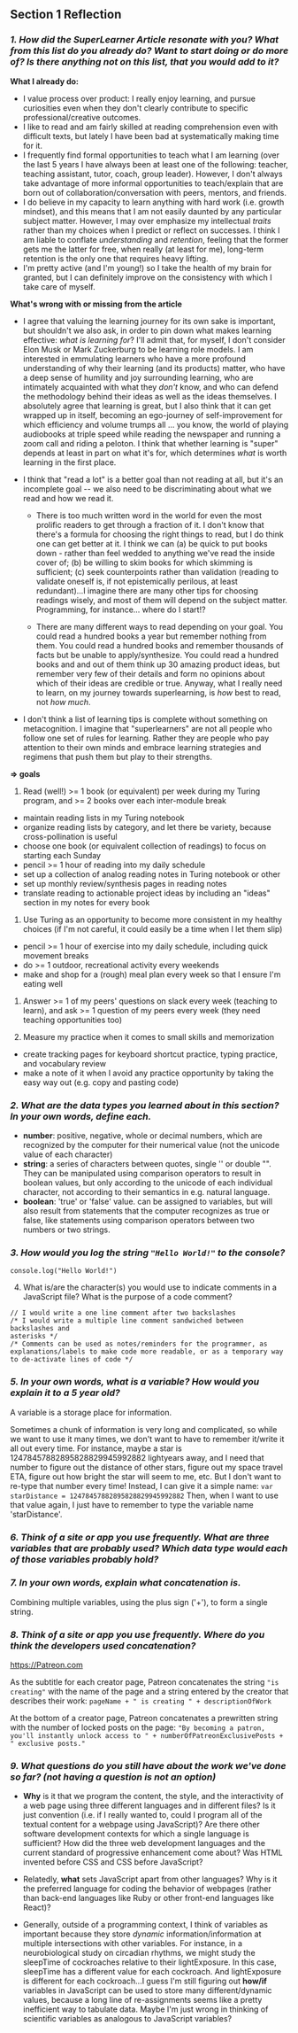 ## Section 1 Reflection

### *1. How did the SuperLearner Article resonate with you? What from this list do you already do? Want to start doing or do more of? Is there anything not on this list, that you would add to it?*

**What I already do:**
- I value process over product: I really enjoy learning, and pursue curiosities even when they don't clearly contribute to specific professional/creative outcomes.
- I like to read and am fairly skilled at reading comprehension even with difficult texts, but lately I have been bad at systematically making time for it.
- I frequently find formal opportunities to teach what I am learning (over the last 5 years I have always been at least one of the following: teacher, teaching assistant, tutor, coach, group leader). However, I don't always take advantage of more informal opportunities to teach/explain that are born out of collaboration/conversation with peers, mentors, and friends.
- I do believe in my capacity to learn anything with hard work (i.e. growth mindset), and this means that I am not easily daunted by any particular subject matter. However, I may over emphasize my intellectual *traits* rather than my choices when I predict or reflect on successes. I think I am liable to conflate *understanding* and *retention*, feeling that the former gets me the latter for free, when really (at least for me), long-term retention is the only one that requires heavy lifting.
- I'm pretty active (and I'm young!) so I take the health of my brain for granted, but I can definitely improve on the consistency with which I take care of myself.

**What's wrong with or missing from the article**
- I agree that valuing the learning journey for its own sake is important, but shouldn't we also ask, in order to pin down what makes learning effective: *what is learning for*? I'll admit that, for myself, I don't consider Elon Musk or Mark Zuckerburg to be learning role models. I am interested in emmulating learners who have a more profound understanding of why their learning (and its products) matter, who have a deep sense of humility and joy surrounding learning, who are intimately acquainted with what they *don't* know, and who can defend the methodology behind their ideas as well as the ideas themselves. I absolutely agree that learning is great, but I also think that it can get wrapped up in itself, becoming an ego-journey of self-improvement for which efficiency and volume trumps all ... you know, the world of playing audiobooks at triple speed while reading the newspaper and running a zoom call and riding a peloton. I think that whether learning is "super" depends at least in part on what it's for, which determines *what* is worth learning in the first place.
- I think that "read a lot" is a better goal than not reading at all, but it's an incomplete goal -- we also need to be discriminating about what we read and how we read it.

   - There is too much written word in the world for even the most prolific readers to get through a fraction of it. I don't know that there's a formula for choosing the right things to read, but I do think one can get better at it. I think we can (a) be quick to put books down - rather than feel wedded to anything we've read the inside cover of; (b) be willing to skim books for which skimming is sufficient; (c) seek counterpoints rather than validation (reading to validate oneself is, if not epistemically perilous, at least redundant)...I imagine there are many other tips for choosing readings wisely, and most of them will depend on the subject matter. Programming, for instance... where do I start!?

   - There are many different ways to read depending on your goal. You could read a hundred books a year but remember nothing from them. You could read a hundred books and remember thousands of facts but be unable to apply/synthesize. You could read a hundred books and and out of them think up 30 amazing product ideas, but remember very few of their details and form no opinions about which of their ideas are credible or true. Anyway, what I really need to learn, on my journey towards superlearning, is *how* best to read, not *how much*.

 - I don't think a list of learning tips is complete without something on metacognition. I imagine that "superlearners" are not all people who follow one set of rules for learning. Rather they are people who pay attention to their own minds and embrace learning strategies and regimens that push them but play to their strengths.

**=> goals**
  1. Read (well!) >= 1 book (or equivalent) per week during my Turing program, and >= 2 books over each inter-module break

   - maintain reading lists in my Turing notebook
   - organize reading lists by category, and let there be variety, because cross-pollination is useful
   - choose one book (or equivalent collection of readings) to focus on starting each Sunday
   - pencil >= 1 hour of reading into my daily schedule
   - set up a collection of analog reading notes in Turing notebook or other
   - set up monthly review/synthesis pages in reading notes
   - translate reading to actionable project ideas by including an "ideas" section in my notes for every book

  1. Use Turing as an opportunity to become more consistent in my healthy choices (if I'm not careful, it could easily be a time when I let them slip)

   - pencil >= 1 hour of exercise into my daily schedule, including quick movement breaks
   - do >= 1 outdoor, recreational activity every weekends
   - make and shop for a (rough) meal plan every week so that I ensure I'm eating well

  1. Answer >= 1 of my peers' questions on slack every week (teaching to learn), and ask >= 1 question of my peers every week (they need teaching opportunities too)
  
  1. Measure my practice when it comes to small skills and memorization

   - create tracking pages for keyboard shortcut practice, typing practice, and vocabulary review
   - make a note of it when I avoid any practice opportunity by taking the easy way out (e.g. copy and pasting code)


### *2. What are the data types you learned about in this section? In your own words, define each.*

- **number**: positive, negative, whole or decimal numbers, which are recognized by the computer for their numerical value (not the unicode value of each character)
- **string**: a series of characters between quotes, single '' or double "". They can be manipulated using comparison operators to result in boolean values, but only according to the unicode of each individual character, not according to their semantics in e.g. natural language.
- **boolean**: 'true' or 'false' value. can be assigned to variables, but will also result from statements that the computer recognizes as true or false, like statements using comparison operators between two numbers or two strings.

### *3. How would you log the string `"Hello World!"` to the console?*
```
console.log("Hello World!")
```

4. What is/are the character(s) you would use to indicate comments in a JavaScript file? What is the purpose of a code comment?
```
// I would write a one line comment after two backslashes
/* I would write a multiple line comment sandwiched between backslashes and
asterisks */
/* Comments can be used as notes/reminders for the programmer, as explanations/labels to make code more readable, or as a temporary way to de-activate lines of code */
```

### *5. In your own words, what is a variable? How would you explain it to a 5 year old?*

A variable is a storage place for information.

Sometimes a chunk of information is very long and complicated, so while we want to use it many times, we don't want to have to remember it/write it all out every time. For instance, maybe a star is 12478457882895828829945992882 lightyears away, and I need that number to figure out the distance of other stars, figure out my space travel ETA, figure out how bright the star will seem to me, etc. But I don't want to re-type that number every time! Instead, I can give it a simple name:
`var starDistance = 12478457882895828829945992882`
Then, when I want to use that value again, I just have to remember to type the variable name 'starDistance'.

### *6. Think of a site or app you use frequently. What are three variables that are probably used? Which data type would each of those variables probably hold?*

### *7. In your own words, explain what concatenation is.*

Combining multiple variables, using the plus sign ('+'), to form a single string.

### *8. Think of a site or app you use frequently. Where do you think the developers used concatenation?*

https://Patreon.com

As the subtitle for each creator page, Patreon concatenates the string `"is creating"` with the name of the page and a string entered by the creator that describes their work:
`pageName + " is creating " + descriptionOfWork`

At the bottom of a creator page, Patreon concatenates a prewritten string with the number of locked posts on the page:
`"By becoming a patron, you'll instantly unlock access to " + numberOfPatreonExclusivePosts + " exclusive posts."`


### *9. What questions do you still have about the work we've done so far? (not having a question is not an option)*

- **Why** is it that we program the content, the style, and the interactivity of a web page using three different languages and in different files? Is it just convention (i.e. if I really wanted to, could I program all of the textual content for a webpage using JavaScript)? Are there other software development contexts for which a single language is sufficient? How did the three web development languages and the current standard of progressive enhancement come about? Was HTML invented before CSS and CSS before JavaScript?

- Relatedly, **what** sets JavaScript apart from other languages? Why is it the preferred language for coding the behavior of webpages (rather than back-end languages like Ruby or other front-end languages like React)?

- Generally, outside of a programming context, I think of variables as important because they store *dynamic* information/information at multiple intersections with other variables. For instance, in a neurobiological study on circadian rhythms, we might study the sleepTime of cockroaches relative to their lightExposure. In this case, sleepTime has a different value for each cockroach. And lightExposure is different for each cockroach...I guess I'm still figuring out **how/if** variables in JavaScript can be used to store many different/dynamic values, because a long line of re-assignments seems like a pretty inefficient way to tabulate data. Maybe I'm just wrong in thinking of scientific variables as analogous to JavaScript variables?
